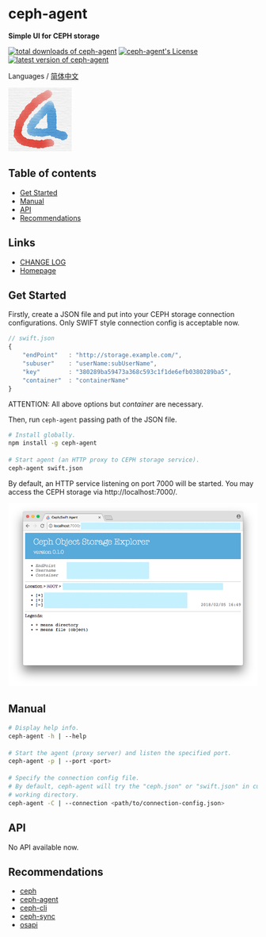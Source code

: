 #	ceph-agent
__Simple UI for CEPH storage__

[![total downloads of ceph-agent](https://img.shields.io/npm/dt/ceph-agent.svg)](https://www.npmjs.com/package/ceph-agent)
[![ceph-agent's License](https://img.shields.io/npm/l/ceph-agent.svg)](https://www.npmjs.com/package/ceph-agent)
[![latest version of ceph-agent](https://img.shields.io/npm/v/ceph-agent.svg)](https://www.npmjs.com/package/ceph-agent)

Languages / [简体中文](./README.zh_CN.md)

![logo](./docs/logo.128.png)

##	Table of contents

*	[Get Started](#get-started)
* 	[Manual](#manual)
*	[API](#api)
*   [Recommendations](#recommendations)

##	Links

*	[CHANGE LOG](./CHANGELOG.md)
*	[Homepage](https://github.com/YounGoat/nodejs.ceph-agent)

##	Get Started

Firstly, create a JSON file and put into your CEPH storage connection configurations. Only SWIFT style connection config is acceptable now.

```javascript
// swift.json
{
    "endPoint"   : "http://storage.example.com/",
    "subuser"    : "userName:subUserName",
    "key"        : "380289ba59473a368c593c1f1de6efb0380289ba5",
    "container"  : "containerName"
}
```

ATTENTION: All above options but *container* are necessary.

Then, run `ceph-agent` passing path of the JSON file.

```bash
# Install globally.
npm install -g ceph-agent

# Start agent (an HTTP proxy to CEPH storage service).
ceph-agent swift.json
```

By default, an HTTP service listening on port 7000 will be started. You may access the CEPH storage via http://localhost:7000/.

![ceph-agent homepage](./docs/homepage.png)

##	Manual

```bash
# Display help info.
ceph-agent -h | --help

# Start the agent (proxy server) and listen the specified port.
ceph-agent -p | --port <port>

# Specify the connection config file.
# By default, ceph-agent will try the "ceph.json" or "swift.json" in current
# working directory.
ceph-agent -C | --connection <path/to/connection-config.json>
```

##  API

No API available now.

##  Recommendations

*   [ceph](https://www.npmjs.com/package/ceph)
*   [ceph-agent](https://www.npmjs.com/package/ceph-agent)
*   [ceph-cli](https://www.npmjs.com/package/ceph-cli)
*   [ceph-sync](https://www.npmjs.com/package/ceph-sync)
*   [osapi](https://www.npmjs.com/package/osapi)
